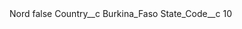 <?xml version="1.0" encoding="UTF-8"?>
<CustomMetadata xmlns="http://soap.sforce.com/2006/04/metadata" xmlns:xsi="http://www.w3.org/2001/XMLSchema-instance" xmlns:xsd="http://www.w3.org/2001/XMLSchema">
    <label>Nord</label>
    <protected>false</protected>
    <values>
        <field>Country__c</field>
        <value xsi:type="xsd:string">Burkina_Faso</value>
    </values>
    <values>
        <field>State_Code__c</field>
        <value xsi:type="xsd:string">10</value>
    </values>
</CustomMetadata>
